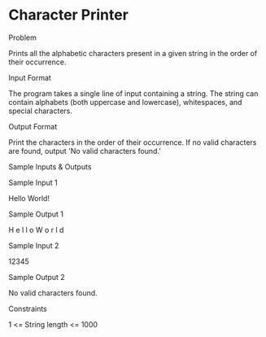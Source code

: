 # Character Printer

Problem





Prints all the alphabetic characters present in a given string in the order of their occurrence.





Input Format



The program takes a single line of input containing a string. The string can contain alphabets (both uppercase and lowercase), whitespaces, and special characters.





Output Format



Print the characters in the order of their occurrence. If no valid characters are found, output 'No valid characters found.'





Sample Inputs & Outputs



Sample Input 1

Hello World!



Sample Output 1

H e l l o W o r l d







Sample Input 2

12345



Sample Output 2

No valid characters found.







Constraints



1 <= String length <= 1000





